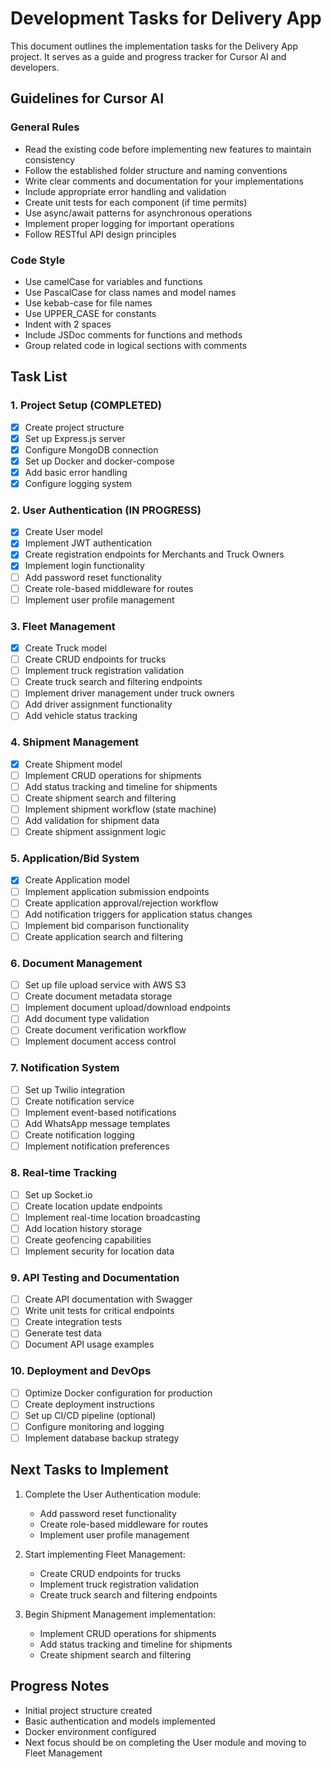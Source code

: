 # Development Tasks for Delivery App

This document outlines the implementation tasks for the Delivery App project. It serves as a guide and progress tracker for Cursor AI and developers.

## Guidelines for Cursor AI

### General Rules
- Read the existing code before implementing new features to maintain consistency
- Follow the established folder structure and naming conventions
- Write clear comments and documentation for your implementations
- Include appropriate error handling and validation
- Create unit tests for each component (if time permits)
- Use async/await patterns for asynchronous operations
- Implement proper logging for important operations
- Follow RESTful API design principles

### Code Style
- Use camelCase for variables and functions
- Use PascalCase for class names and model names
- Use kebab-case for file names
- Use UPPER_CASE for constants
- Indent with 2 spaces
- Include JSDoc comments for functions and methods
- Group related code in logical sections with comments

## Task List

### 1. Project Setup (COMPLETED)
- [x] Create project structure
- [x] Set up Express.js server
- [x] Configure MongoDB connection
- [x] Set up Docker and docker-compose
- [x] Add basic error handling
- [x] Configure logging system

### 2. User Authentication (IN PROGRESS)
- [x] Create User model
- [x] Implement JWT authentication
- [x] Create registration endpoints for Merchants and Truck Owners
- [x] Implement login functionality
- [ ] Add password reset functionality
- [ ] Create role-based middleware for routes
- [ ] Implement user profile management

### 3. Fleet Management
- [x] Create Truck model
- [ ] Create CRUD endpoints for trucks
- [ ] Implement truck registration validation
- [ ] Create truck search and filtering endpoints
- [ ] Implement driver management under truck owners
- [ ] Add driver assignment functionality
- [ ] Add vehicle status tracking

### 4. Shipment Management
- [x] Create Shipment model
- [ ] Implement CRUD operations for shipments
- [ ] Add status tracking and timeline for shipments
- [ ] Create shipment search and filtering
- [ ] Implement shipment workflow (state machine)
- [ ] Add validation for shipment data
- [ ] Create shipment assignment logic

### 5. Application/Bid System
- [x] Create Application model
- [ ] Implement application submission endpoints
- [ ] Create application approval/rejection workflow
- [ ] Add notification triggers for application status changes
- [ ] Implement bid comparison functionality
- [ ] Create application search and filtering

### 6. Document Management
- [ ] Set up file upload service with AWS S3
- [ ] Create document metadata storage
- [ ] Implement document upload/download endpoints
- [ ] Add document type validation
- [ ] Create document verification workflow
- [ ] Implement document access control

### 7. Notification System
- [ ] Set up Twilio integration
- [ ] Create notification service
- [ ] Implement event-based notifications
- [ ] Add WhatsApp message templates
- [ ] Create notification logging
- [ ] Implement notification preferences

### 8. Real-time Tracking
- [ ] Set up Socket.io
- [ ] Create location update endpoints
- [ ] Implement real-time location broadcasting
- [ ] Add location history storage
- [ ] Create geofencing capabilities
- [ ] Implement security for location data

### 9. API Testing and Documentation
- [ ] Create API documentation with Swagger
- [ ] Write unit tests for critical endpoints
- [ ] Create integration tests
- [ ] Generate test data
- [ ] Document API usage examples

### 10. Deployment and DevOps
- [ ] Optimize Docker configuration for production
- [ ] Create deployment instructions
- [ ] Set up CI/CD pipeline (optional)
- [ ] Configure monitoring and logging
- [ ] Implement database backup strategy

## Next Tasks to Implement

1. Complete the User Authentication module:
   - Add password reset functionality
   - Create role-based middleware for routes
   - Implement user profile management

2. Start implementing Fleet Management:
   - Create CRUD endpoints for trucks
   - Implement truck registration validation
   - Create truck search and filtering endpoints

3. Begin Shipment Management implementation:
   - Implement CRUD operations for shipments
   - Add status tracking and timeline for shipments
   - Create shipment search and filtering

## Progress Notes

- Initial project structure created
- Basic authentication and models implemented
- Docker environment configured
- Next focus should be on completing the User module and moving to Fleet Management
